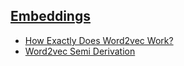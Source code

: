 ## [Embeddings](https://github.com/ZigaSajovic/Readings/tree/master/Embeddings)
* [How Exactly Does Word2vec Work?](https://github.com/ZigaSajovic/Readings/tree/master/Embeddings/How_Exactly_Does_Word2vec_Work?.pdf)
* [Word2vec Semi Derivation](https://github.com/ZigaSajovic/Readings/tree/master/Embeddings/Word2vec_Semi_Derivation.pdf)
